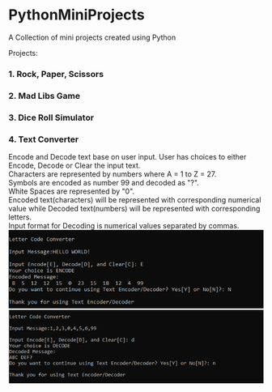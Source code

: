 # PythonMiniProjects

A Collection of mini projects created using Python

Projects:
### 1. Rock, Paper, Scissors
### 2. Mad Libs Game
### 3. Dice Roll Simulator
### 4. Text Converter
Encode and Decode text base on user input. User has choices to either Encode, Decode or Clear the input text. <br>
Characters are represented by numbers where A = 1 to Z = 27. <br>
Symbols are encoded as number 99 and decoded as "?". <br>
White Spaces are represented by "0".<br>
Encoded text(characters) will be represented with corresponding numerical value 
while Decoded text(numbers) will be represented with corresponding letters. <br>
Input format for Decoding is numerical values separated by commas.<br>
![Encode](/images/encode.PNG) <br>
![Decode](/images/Decode.PNG)
